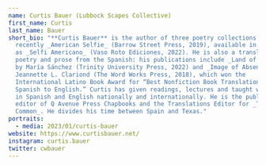 ```yaml
---
name: Curtis Bauer (Lubbock Scapes Collective)
first_name: Curtis
last_name: Bauer
short_bio: "**Curtis Bauer** is the author of three poetry collections, most
  recently _American Selfie_ (Barrow Street Press, 2019), available in Spanish
  as _Selfi Americano_ (Vaso Roto Ediciones, 2022). He is also a translator of
  poetry and prose from the Spanish: his publications include _Land of Women_,
  by María Sánchez (Trinity University Press, 2022) and _Image of Absence_, by
  Jeannette L. Clariond (The Word Works Press, 2018), which won the
  International Latino Book Award for “Best Nonfiction Book Translation from
  Spanish to English.” Curtis has given readings, lectures and taught workshops
  in Spanish and English nationally and internationally. He is the publisher and
  editor of Q Avenue Press Chapbooks and the Translations Editor for _The
  Common_. He divides his time between Spain and Texas."
portraits:
  - media: 2023/01/curtis-bauer
website: https://www.curtisbauer.net/
instagram: curtis.bauer
twitter: cwbauer
---
```

